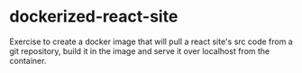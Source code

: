 # dockerized-react-site
Exercise to create a docker image that will pull a react site's src code from a git repository, build it in the image and serve it over localhost from the container.
